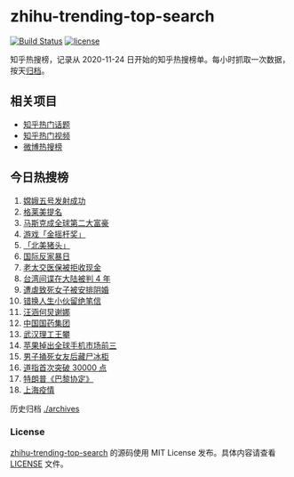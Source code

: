 # zhihu-trending-top-search

[![Build Status](https://github.com/justjavac/zhihu-trending-top-search/workflows/ci/badge.svg?branch=main)](https://github.com/justjavac/zhihu-trending-top-search/actions)
[![license](https://img.shields.io/github/license/justjavac/zhihu-trending-top-search)](https://github.com/justjavac/zhihu-trending-top-search/blob/main/LICENSE)

知乎热搜榜，记录从 2020-11-24 日开始的知乎热搜榜单。每小时抓取一次数据，按天[归档](./archives)。

## 相关项目

- [知乎热门话题](https://github.com/justjavac/zhihu-trending-hot-questions)
- [知乎热门视频](https://github.com/justjavac/zhihu-trending-hot-video)
- [微博热搜榜](https://github.com/justjavac/weibo-trending-hot-search)

## 今日热搜榜

<!-- BEGIN -->
<!-- 最后更新时间 Wed Nov 25 2020 18:04:08 GMT+0800 (CST) -->
1. [嫦娥五号发射成功](https://www.zhihu.com/search?q=嫦娥五号)
1. [格莱美提名](https://www.zhihu.com/search?q=格莱美)
1. [马斯克成全球第二大富豪](https://www.zhihu.com/search?q=马斯克)
1. [游戏「金摇杆奖」](https://www.zhihu.com/search?q=金摇杆奖)
1. [「北美猪头」](https://www.zhihu.com/search?q=北美猪头)
1. [国际反家暴日](https://www.zhihu.com/search?q=家暴)
1. [老太交医保被拒收现金](https://www.zhihu.com/search?q=老人医保)
1. [台湾间谍在大陆被判 4 年](https://www.zhihu.com/search?q=台湾间谍)
1. [遭虐致死女子被安排阴婚](https://www.zhihu.com/search?q=不孕女子阴婚)
1. [错换人生小伙留绝笔信](https://www.zhihu.com/search?q=错换人生)
1. [汪涵何炅谢娜](https://www.zhihu.com/search?q=何炅)
1. [中国国药集团](https://www.zhihu.com/search?q=国药集团)
1. [武汉理工王攀](https://www.zhihu.com/search?q=王攀)
1. [苹果掉出全球手机市场前三](https://www.zhihu.com/search?q=苹果)
1. [男子捅死女友后藏尸冰柜](https://www.zhihu.com/search?q=男子捅死女友)
1. [道指首次突破 30000 点](https://www.zhihu.com/search?q=道指)
1. [特朗普《巴黎协定》](https://www.zhihu.com/search?q=特朗普)
1. [上海疫情](https://www.zhihu.com/search?q=上海疫情)
<!-- END -->

历史归档 [./archives](./archives)

### License

[zhihu-trending-top-search](https://github.com/justjavac/zhihu-trending-top-search) 的源码使用 MIT License 发布。具体内容请查看 [LICENSE](./LICENSE) 文件。
